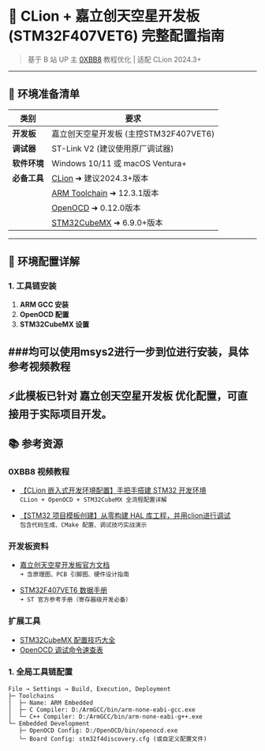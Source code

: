 # 📜 CLion + 嘉立创天空星开发板 (STM32F407VET6) 完整配置指南

> 基于 B 站 UP 主 [0XBB8](https://space.bilibili.com/3493142393260061) 教程优化 | 适配 CLion 2024.3+

---

## 🚀 环境准备清单
| 类别        | 要求                                                                 |
|-----------|--------------------------------------------------------------------|
| **开发板**   | 嘉立创天空星开发板 (主控STM32F407VET6)                                       |
| **调试器**   | ST-Link V2 (建议使用原厂调试器)                                         |
| **软件环境**  | Windows 10/11 或 macOS Ventura+                                  |
| **必备工具**  | [CLion](https://www.jetbrains.com/clion/) ➜ 建议2024.3+版本                |
|           | [ARM Toolchain](https://developer.arm.com/downloads/-/gnu-rm) ➜ 12.3.1版本 |
|           | [OpenOCD](https://gnutoolchains.com/arm-eabi/openocd/) ➜ 0.12.0版本       |
|           | [STM32CubeMX](https://www.st.com/stm32cubemx) ➜ 6.9.0+版本              |

---

## 🔧 环境配置详解

### 1. 工具链安装
1. **ARM GCC 安装**  
2. **OpenOCD 配置**  
3. **STM32CubeMX 设置**
 
###均可以使用msys2进行一步到位进行安装，具体参考视频教程
---


## ⚡此模板已针对 **嘉立创天空星开发板** 优化配置，可直接用于实际项目开发。

## 📚 参考资源

### 0XBB8 视频教程
- [【CLion 嵌入式开发环境配置】手把手搭建 STM32 开发环境](https://www.bilibili.com/video/BV1kmcXeyEES/)  
  `CLion + OpenOCD + STM32CubeMX 全流程配置详解`
  
- [【STM32 项目模板创建】从零构建 HAL 库工程，并用clion进行调试](https://www.bilibili.com/video/BV1c8chemE6L/)  
  `包含代码生成、CMake 配置、调试技巧实战演示`

### 开发板资料
- [嘉立创天空星开发板官方文档](https://wiki.lckit.com/)  
  `➜ 含原理图、PCB 引脚图、硬件设计指南`
  
- [STM32F407VET6 数据手册](https://www.st.com/resource/en/reference_manual/dm00031020-stm32f405-415-stm32f407-417-stm32f427-437-and-stm32f429-439-advanced-arm-based-32-bit-mcus-stmicroelectronics.pdf)  
  `➜ ST 官方参考手册（寄存器级开发必备）`

### 扩展工具
- [STM32CubeMX 配置技巧大全](https://www.st.com/stm32cubemx)  
- [OpenOCD 调试命令速查表](https://openocd.org/doc/html/General-Commands.html)


### 1. 全局工具链配置
```plaintext
File → Settings → Build, Execution, Deployment
├─ Toolchains
│  ├─ Name: ARM Embedded
│  ├─ C Compiler: D:/ArmGCC/bin/arm-none-eabi-gcc.exe
│  └─ C++ Compiler: D:/ArmGCC/bin/arm-none-eabi-g++.exe
└─ Embedded Development
   ├─ OpenOCD Config: D:/OpenOCD/bin/openocd.exe
   └─ Board Config: stm32f4discovery.cfg (或自定义配置文件)


